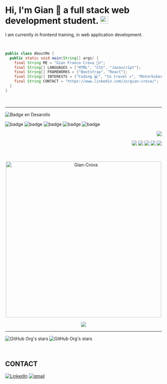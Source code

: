 
# Hi, I'm Gian 👋 a full stack web development student. <img height="25" src="https://user-images.githubusercontent.com/103906625/193970884-9ebb84f8-7611-4dcf-a794-3322ae960a7e.png" alt="Readme en español">
<p> I am currently in frontend training, in web application development. </p><br>

```java
public class AboutMe {
  public static void main(String[] args) {
    final String ME = "Gian Franco Crova 🙋‍♂️";
    final String[] LANGUAGES = {"HTML", "CSS", "Javascript"};
    final String[] FRAMEWORKS = {"Bootstrap", "React"};
    final String[] INTERESTS = {"Coding 💻", "to travel ✈", "Motorbikes 🏍️", "Football ⚽"};
    final String CONTACT = "https://www.linkedin.com/in/gian-crova/";
  }
}

```
<br><hr>

![Badge en Desarollo](https://img.shields.io/badge/SKILLS-:-green)

![badge](https://img.shields.io/badge/-HTML-orange) ![badge](https://img.shields.io/badge/-CSS-blue) ![badge](https://img.shields.io/badge/-JAVASCRIPT-yellow) ![badge](https://img.shields.io/badge/-BOOTSTRAP-purple) ![badge](https://img.shields.io/badge/-SASS-ff69b4)

<div align="right">
<p>
 <img src="https://img.shields.io/badge/LEARNING-:-green">
</p>
 <img src="https://img.shields.io/badge/-REACT-blue"> <img src="https://img.shields.io/badge/-ANGULAR-red"> <img src="https://img.shields.io/badge/-JAVA-brown"> <img src="https://img.shields.io/badge/-SPRING BOOT-green"> <img src="https://img.shields.io/badge/-MYSQL-white">
</div><br><br>

<div align="right">
  
<p align="center"><img width="500" src="https://github-readme-stats.vercel.app/api?username=gfCrova&show_icons=true&theme=tokyonight" alt="Gian-Crova" /></p>

<p align="center"><img src="https://github-readme-stats.vercel.app/api/top-langs/?username=gfCrova&theme=tokyonight" /></p>

</div>

<hr>


 ![GitHub Org's stars](https://img.shields.io/github/stars/gfCrova?style=social)  ![GitHub Org's stars](https://img.shields.io/github/followers/gfCrova?style=social)

<br>

## CONTACT

[![LinkedIn][linkedin-shield]]([https://www.linkedin.com/in/gian-crova/])
[![gmail][gmail-shield]](mailto:giancrova.cl5@gmail.com)

[linkedin-shield]: https://img.shields.io/badge/-LinkedIn-black.svg?style=for-the-badge&logo=linkedin&colorB=555
[gmail-shield]: https://img.shields.io/badge/Gmail-D14836?style=for-the-badge&logo=gmail&logoColor=white

